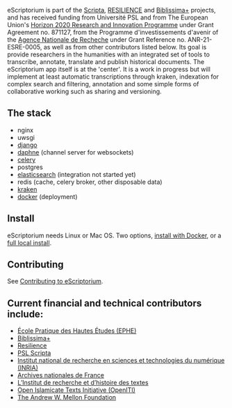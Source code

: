 eScriptorium is part of the [Scripta](https://www.psl.eu/en/scripta), [RESILIENCE](https://www.resilience-ri.eu) and [Biblissima+](https://projet.biblissima.fr/) projects, and has received funding from Université PSL and from The European Union's [Horizon 2020 Research and Innovation Programme](https://ec.europa.eu/programmes/horizon2020/en/what-horizon-2020) under Grant Agreement no. 871127, from the Programme d'investissements d'avenir of the [Agence Nationale de Recheche](https://anr.fr/fr/france-2030/france-2030/) under Grant Reference no. ANR-21-ESRE-0005, as well as from other contributors listed below. Its goal is provide researchers in the humanities with an integrated set of tools to transcribe, annotate, translate and publish historical documents.
The eScriptorium app itself is at the 'center'. It is a work in progress but will implement at least automatic transcriptions through kraken, indexation for complex search and filtering, annotation and some simple forms of collaborative working such as sharing and versioning.

## The stack
- nginx
- uwsgi
- [django](https://www.djangoproject.com/)
- [daphne](https://github.com/django/daphne) (channel server for websockets)
- [celery](http://www.celeryproject.org/)
- postgres
- [elasticsearch](https://www.elastic.co/) (integration not started yet)
- redis (cache, celery broker, other disposable data)
- [kraken](http://kraken.re)
- [docker](https://www.docker.com/) (deployment)


## Install
eScriptorium needs Linux or Mac OS.
Two options, [install with Docker](https://gitlab.com/scripta/escriptorium/-/wikis/docker-install), or a [full local install](https://gitlab.com/scripta/escriptorium/-/wikis/full-install).


## Contributing
See [Contributing to eScriptorium](https://gitlab.inria.fr/scripta/escriptorium/-/wikis/contributing).

## Current financial and technical contributors include:
- [École Pratique des Hautes Études (EPHE)](https://www.ephe.psl.eu)
- [Biblissima+](https://projet.biblissima.fr/)
- [Resilience](https://www.resilience-ri.eu/)
- [PSL Scripta](https://scripta.psl.eu/en/)
- [Institut national de recherche en sciences et technologies du numérique (INRIA)](https://inria.fr/en)
- [Archives nationales de France](https://www.archives-nationales.culture.gouv.fr/)
- [L’Institut de recherche et d’histoire des textes](https://www.irht.cnrs.fr/)
- [Open Islamicate Texts Initiative (OpenITI)](https://www.openiti.org/)
- [The Andrew W. Mellon Foundation](https://mellon.org/grants/)
